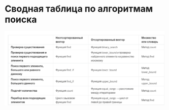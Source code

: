 # Сводная таблица по алгоритмам поиска
	
![alt text](https://github.com/Hrodvintir/basics-of-c-plus-plus-development-yellow-belt/blob/master/Week_4/Screenshot%202022-01-21%20232510.png)
